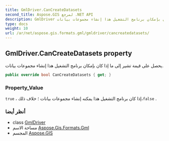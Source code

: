 ```yaml
---
title: GmlDriver.CanCreateDatasets
second_title: Aspose.GIS لمرجع .NET API
description: GmlDriver ملكية. يحصل على قيمة تشير إلى ما إذا كان بإمكان برنامج التشغيل هذا إنشاء مجموعات بيانات.
type: docs
weight: 10
url: /ar/net/aspose.gis.formats.gml/gmldriver/cancreatedatasets/
---
```

## GmlDriver.CanCreateDatasets property

يحصل على قيمة تشير إلى ما إذا كان بإمكان برنامج التشغيل هذا إنشاء مجموعات بيانات.

```csharp
public override bool CanCreateDatasets { get; }
```

### Property_Value

`true` ، إذا كان برنامج التشغيل هذا يمكنه إنشاء مجموعات بيانات ؛ خلاف ذلك،`false` .

### أنظر أيضا

* class [GmlDriver](../)
* مساحة الاسم [Aspose.Gis.Formats.Gml](../../gmldriver/)
* المجسم [Aspose.GIS](../../../)


